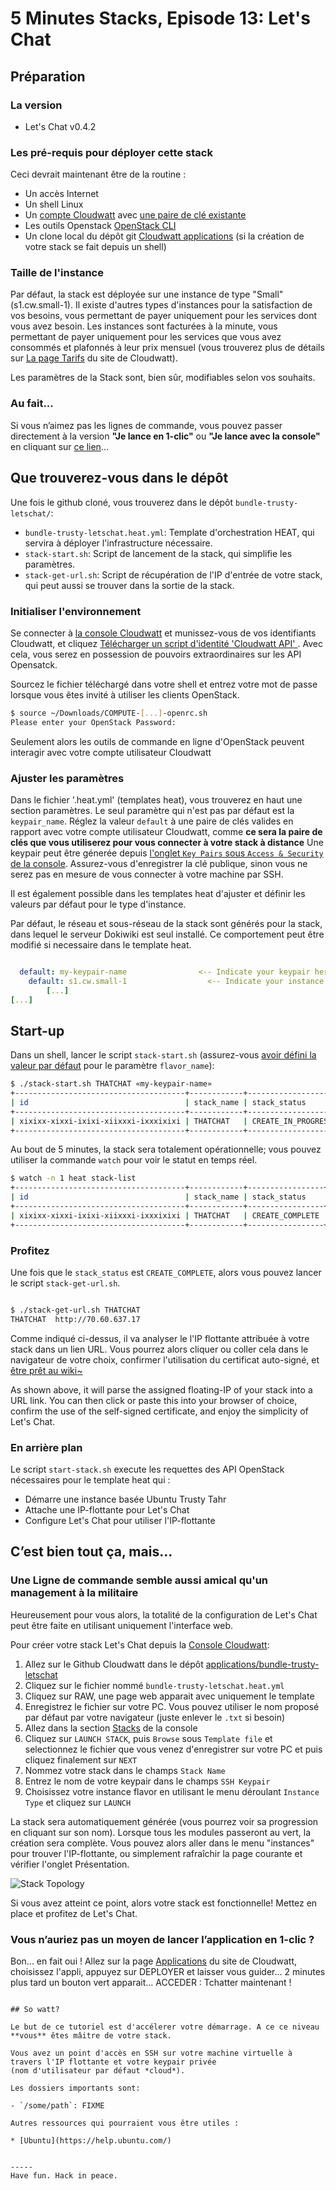 # 5 Minutes Stacks, Episode 13: Let's Chat

## Préparation

### La version

* Let's Chat v0.4.2

### Les pré-requis pour déployer cette stack

Ceci devrait maintenant être de la routine :

* Un accès Internet
* Un shell Linux
* Un [compte Cloudwatt](https://www.cloudwatt.com/authentification) avec [une paire de clé existante](https://console.cloudwatt.com/project/access_and_security/?tab=access_security_tabs__keypairs_tab)
* Les outils Openstack [OpenStack CLI](http://docs.openstack.org/cli-reference/content/install_clients.html)
* Un clone local du dépôt git [Cloudwatt applications](https://github.com/cloudwatt/applications) (si la création de votre stack se fait depuis un shell)

### Taille de l'instance

Par défaut, la stack est déployée sur une instance de type "Small" (s1.cw.small-1). Il existe d'autres types
d'instances pour la satisfaction de vos besoins, vous permettant de payer uniquement pour les services dont
vous avez besoin. Les instances sont facturées à la minute, vous permettant de payer uniquement pour les
services que vous avez consommés et plafonnés à leur prix mensuel (vous trouverez plus de détails
sur [La page Tarifs](https://www.cloudwatt.com/fr/produits/tarifs.html) du site de Cloudwatt).

Les paramètres de la Stack sont, bien sûr, modifiables selon vos souhaits.


### Au fait...

Si vous n’aimez pas les lignes de commande, vous pouvez passer directement à la version **"Je lance en 1-clic"** ou **"Je lance avec la console"** en cliquant sur [ce lien](#console)...

## Que trouverez-vous dans le dépôt

Une fois le github cloné, vous trouverez dans le dépôt `bundle-trusty-letschat/`:

* `bundle-trusty-letschat.heat.yml`: Template d'orchestration HEAT, qui servira à déployer l'infrastructure nécessaire.
* `stack-start.sh`: Script de lancement de la stack, qui simplifie les paramètres.
* `stack-get-url.sh`: Script de récupération de l'IP d'entrée de votre stack, qui peut aussi se trouver dans la sortie de la stack.


### Initialiser l'environnement

Se connecter à [la console Cloudwatt](https://console.cloudwatt.com) et munissez-vous de vos identifiants Cloudwatt, et cliquez [Télécharger un script d'identité 'Cloudwatt API' ](https://console.cloudwatt.com/project/access_and_security/api_access/openrc/).
Avec cela, vous serez en possession de pouvoirs extraordinaires sur les API Opensatck.

Sourcez le fichier téléchargé dans votre shell et entrez votre mot de passe lorsque vous êtes invité à utiliser les clients OpenStack.


~~~ bash
$ source ~/Downloads/COMPUTE-[...]-openrc.sh
Please enter your OpenStack Password:

~~~

Seulement alors les outils de commande en ligne d'OpenStack peuvent interagir avec votre compte utilisateur Cloudwatt


<a name="parameters" />

### Ajuster les paramètres

Dans le fichier '.heat.yml' (templates heat), vous trouverez en haut une section paramètres. Le seul paramètre qui n'est pas par défaut est la `keypair_name`. Réglez la valeur `default` à une paire de clés valides en rapport avec votre compte utilisateur Cloudwatt, comme **ce sera la paire de clés que vous utiliserez pour vous connecter à votre stack à distance** Une keypair peut être génerée depuis [l'onglet `Key Pairs` sous `Access & Security` de la console](https://console.cloudwatt.com/project/access_and_security/?tab=access_security_tabs__keypairs_tab).
Assurez-vous d'enregistrer la clé publique, sinon vous ne serez pas en mesure de vous connecter à votre machine par SSH.

Il est également possible dans les templates heat d'ajuster et définir les valeurs par défaut pour le type d'instance.

Par défaut, le réseau et sous-réseau de la stack sont générés pour la stack, dans lequel le serveur Dokiwiki est seul installé. Ce comportement peut être modifié si necessaire dans le template heat.


~~~ yaml

  default: my-keypair-name                <-- Indicate your keypair here
    default: s1.cw.small-1                  <-- Indicate your instance type here
        [...]
[...]

~~~

<a name="startup" />

## Start-up

Dans un shell, lancer le script `stack-start.sh` (assurez-vous [avoir défini la valeur par défaut](#parameters) pour le paramètre `flavor_name`):

~~~ bash
$ ./stack-start.sh THATCHAT «my-keypair-name»
+--------------------------------------+------------+--------------------+----------------------+
| id                                   | stack_name | stack_status       | creation_time        |
+--------------------------------------+------------+--------------------+----------------------+
| xixixx-xixxi-ixixi-xiixxxi-ixxxixixi | THATCHAT   | CREATE_IN_PROGRESS | 2025-10-23T07:27:69Z |
+--------------------------------------+------------+--------------------+----------------------+

~~~

Au bout de 5 minutes, la stack sera totalement opérationnelle; vous pouvez utiliser la commande `watch` pour voir le statut en temps réel.

~~~ bash
$ watch -n 1 heat stack-list
+--------------------------------------+------------+-----------------+----------------------+
| id                                   | stack_name | stack_status    | creation_time        |
+--------------------------------------+------------+-----------------+----------------------+
| xixixx-xixxi-ixixi-xiixxxi-ixxxixixi | THATCHAT   | CREATE_COMPLETE | 2025-10-23T07:27:69Z |
+--------------------------------------+------------+-----------------+----------------------+

~~~

### Profitez

Une fois que le `stack_status` est `CREATE_COMPLETE`, alors vous pouvez lancer le script `stack-get-url.sh`.

~~~ bash

$ ./stack-get-url.sh THATCHAT
THATCHAT  http://70.60.637.17

~~~

Comme indiqué ci-dessus, il va analyser le l'IP flottante attribuée à votre stack dans un lien URL. Vous pourrez alors cliquer ou coller cela dans le navigateur de votre choix, confirmer l'utilisation du certificat auto-signé, et [ être prêt au wiki~](#using_stack)

As shown above, it will parse the assigned floating-IP of your stack into a URL link. You can then click or paste this into your browser of choice, confirm the use of the self-signed certificate, and enjoy the simplicity of Let's Chat.

### En arrière plan

Le script `start-stack.sh` execute les requettes des API OpenStack nécessaires pour le template heat qui :

* Démarre une instance basée Ubuntu Trusty Tahr
* Attache une IP-flottante pour Let's Chat
* Configure Let's Chat pour utiliser l'IP-flottante

<a name="console" />

## C’est bien tout ça, mais...

### Une Ligne de commande semble aussi amical qu'un management à la militaire

Heureusement pour vous alors, la totalité de la configuration de Let's Chat peut être faite en utilisant uniquement l'interface web. 

Pour créer votre stack Let's Chat depuis la [Console Cloudwatt](https://console.cloudwatt.com):

1.	Allez sur le Github Cloudwatt dans le dépôt [applications/bundle-trusty-letschat](https://github.com/cloudwatt/applications/tree/master/bundle-trusty-letschat)
2.	Cliquez sur le fichier nommé `bundle-trusty-letschat.heat.yml`
3.	Cliquez sur RAW, une page web apparait avec uniquement le template
4.	Enregistrez le fichier sur votre PC. Vous pouvez utiliser le nom proposé par défaut par votre navigateur (juste enlever le `.txt` si besoin)
5.  Allez dans la section [Stacks](https://console.cloudwatt.com/project/stacks/) de la console
6.	Cliquez sur `LAUNCH STACK`, puis `Browse` sous `Template file` et selectionnez le fichier que vous venez d'enregistrer sur votre PC et puis cliquez finalement sur `NEXT`
7.	Nommez votre stack dans le champs `Stack Name`
8.	Entrez le nom de votre keypair dans le champs `SSH Keypair`
9.	Choisissez votre instance flavor en utilisant le menu déroulant `Instance Type` et cliquez sur `LAUNCH`

La stack sera automatiquement générée (vous pourrez voir sa progression en cliquant sur son nom). Lorsque tous les modules passeront au vert, la création sera complète. Vous pouvez alors aller dans le menu "instances" pour trouver l'IP-flottante, ou simplement rafraîchir la page courante et vérifier l'onglet Présentation.

![Stack Topology](img/stack_topology.png)

Si vous avez atteint ce point, alors votre stack est fonctionnelle! Mettez en place et profitez de Let's Chat.

### Vous n’auriez pas un moyen de lancer l’application en 1-clic ?

Bon... en fait oui ! Allez sur la page [Applications](https://www.cloudwatt.com/fr/applications/index.html) du site de Cloudwatt, choisissez l'appli, appuyez sur DEPLOYER et laisser vous guider... 2 minutes plus tard un bouton vert apparait... ACCEDER : Tchatter maintenant !

<a name="using_stack" />

~~~

## So watt?

Le but de ce tutoriel est d'accélerer votre démarrage. A ce ce niveau **vous** êtes mâitre de votre stack.

Vous avez un point d'accès en SSH sur votre machine virtuelle à travers l'IP flottante et votre keypair privée
(nom d'utilisateur par défaut *cloud*).

Les dossiers importants sont:

- `/some/path`: FIXME

Autres ressources qui pourraient vous être utiles :

* [Ubuntu](https://help.ubuntu.com/)


-----
Have fun. Hack in peace.
